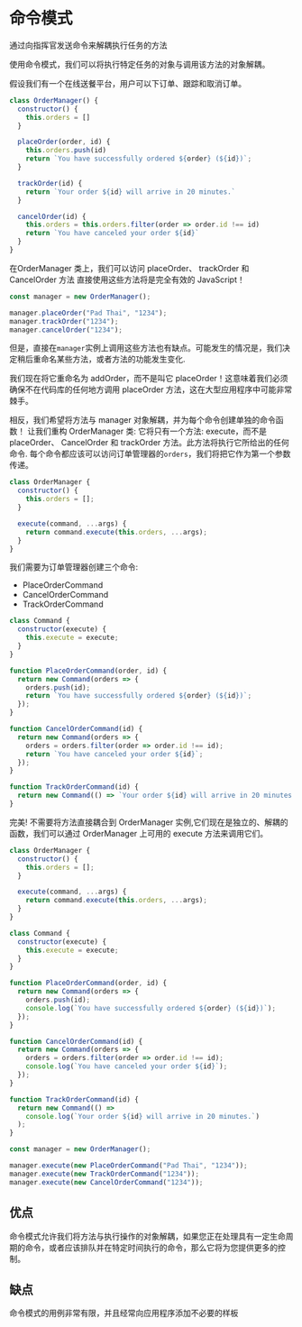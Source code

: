 # 命令模式
通过向指挥官发送命令来解耦执行任务的方法

使用命令模式，我们可以将执行特定任务的对象与调用该方法的对象解耦。

假设我们有一个在线送餐平台，用户可以下订单、跟踪和取消订单。

```js
class OrderManager() {
  constructor() {
    this.orders = []
  }

  placeOrder(order, id) {
    this.orders.push(id)
    return `You have successfully ordered ${order} (${id})`;
  }

  trackOrder(id) {
    return `Your order ${id} will arrive in 20 minutes.`
  }

  cancelOrder(id) {
    this.orders = this.orders.filter(order => order.id !== id)
    return `You have canceled your order ${id}`
  }
}
```
在OrderManager 类上，我们可以访问 placeOrder、 trackOrder 和 CancelOrder 方法
直接使用这些方法将是完全有效的 JavaScript！

```js
const manager = new OrderManager();

manager.placeOrder("Pad Thai", "1234");
manager.trackOrder("1234");
manager.cancelOrder("1234");
```
但是，直接在`manager`实例上调用这些方法也有缺点。可能发生的情况是，我们决定稍后重命名某些方法，或者方法的功能发生变化.

我们现在将它重命名为 addOrder，而不是叫它 placeOrder！这意味着我们必须确保不在代码库的任何地方调用 placeOrder 方法，这在大型应用程序中可能非常棘手。

相反，我们希望将方法与 manager 对象解耦，并为每个命令创建单独的命令函数！
让我们重构 OrderManager 类: 它将只有一个方法: execute，而不是 placeOrder、 CancelOrder 和 trackOrder 方法。此方法将执行它所给出的任何命令.
每个命令都应该可以访问订单管理器的`orders`，我们将把它作为第一个参数传递。

```js
class OrderManager {
  constructor() {
    this.orders = [];
  }

  execute(command, ...args) {
    return command.execute(this.orders, ...args);
  }
}
```
我们需要为订单管理器创建三个命令:
* PlaceOrderCommand
* CancelOrderCommand
* TrackOrderCommand

```js
class Command {
  constructor(execute) {
    this.execute = execute;
  }
}

function PlaceOrderCommand(order, id) {
  return new Command(orders => {
    orders.push(id);
    return `You have successfully ordered ${order} (${id})`;
  });
}

function CancelOrderCommand(id) {
  return new Command(orders => {
    orders = orders.filter(order => order.id !== id);
    return `You have canceled your order ${id}`;
  });
}

function TrackOrderCommand(id) {
  return new Command(() => `Your order ${id} will arrive in 20 minutes.`);
}
```
完美! 不需要将方法直接耦合到 OrderManager 实例,它们现在是独立的、解耦的函数，我们可以通过 OrderManager 上可用的 execute 方法来调用它们。
```js
class OrderManager {
  constructor() {
    this.orders = [];
  }

  execute(command, ...args) {
    return command.execute(this.orders, ...args);
  }
}

class Command {
  constructor(execute) {
    this.execute = execute;
  }
}

function PlaceOrderCommand(order, id) {
  return new Command(orders => {
    orders.push(id);
    console.log(`You have successfully ordered ${order} (${id})`);
  });
}

function CancelOrderCommand(id) {
  return new Command(orders => {
    orders = orders.filter(order => order.id !== id);
    console.log(`You have canceled your order ${id}`);
  });
}

function TrackOrderCommand(id) {
  return new Command(() =>
    console.log(`Your order ${id} will arrive in 20 minutes.`)
  );
}

const manager = new OrderManager();

manager.execute(new PlaceOrderCommand("Pad Thai", "1234"));
manager.execute(new TrackOrderCommand("1234"));
manager.execute(new CancelOrderCommand("1234"));

```


## 优点
命令模式允许我们将方法与执行操作的对象解耦，如果您正在处理具有一定生命周期的命令，或者应该排队并在特定时间执行的命令，那么它将为您提供更多的控制。

## 缺点
命令模式的用例非常有限，并且经常向应用程序添加不必要的样板
